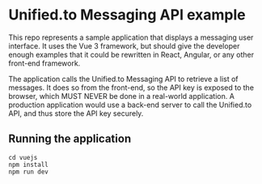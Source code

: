 # Unified.to Messaging API example

This repo represents a sample application that displays a messaging user interface. It uses the Vue 3 framework, but should give the developer enough examples that it could be rewritten in React, Angular, or any other front-end framework.

The application calls the Unified.to Messaging API to retrieve a list of messages. It does so from the front-end, so the API key is exposed to the browser, which MUST NEVER be done in a real-world application. A production application would use a back-end server to call the Unified.to API, and thus store the API key securely.

## Running the application

```
cd vuejs
npm install
npm run dev
```
